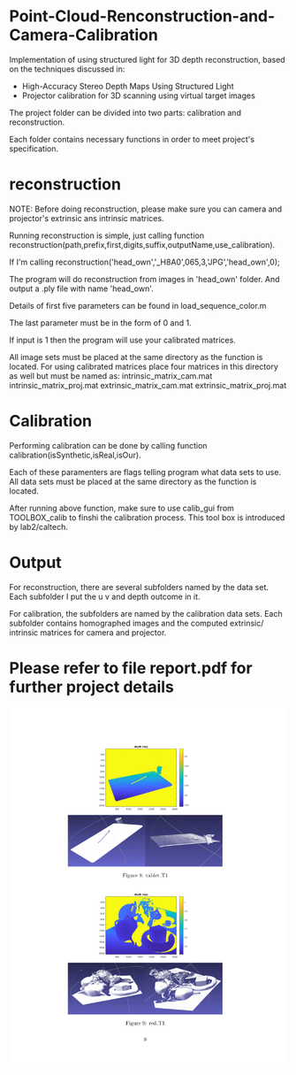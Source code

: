 # Point-Cloud-Renconstruction-and-Camera-Calibration
Implementation of using structured light for 3D depth reconstruction, based on the techniques discussed in:  
* High-Accuracy Stereo Depth Maps Using Structured Light  
* Projector calibration for 3D scanning using virtual target images 

The project folder can be divided into two parts: calibration and reconstruction.

Each folder contains necessary functions in order to meet project's specification.



# reconstruction

NOTE: Before doing reconstruction, please make sure you can camera and projector's extrinsic ans intrinsic matrices.

Running reconstruction is simple, just calling function reconstruction(path,prefix,first,digits,suffix,outputName,use_calibration).

If I'm calling reconstruction('head_own','_H8A0',065,3,'JPG','head_own',0);

The program will do reconstruction from images in 'head_own' folder. And output a .ply file with name 'head_own'.

Details of first five parameters can be found in load_sequence_color.m

The last parameter must be in the form of 0 and 1.

If input is 1 then the program will use your calibrated matrices.

All image sets must be placed at the same directory as the function is located. 
For using calibrated matrices place four matrices in this directory as well but must be named as:
intrinsic_matrix_cam.mat
intrinsic_matrix_proj.mat
extrinsic_matrix_cam.mat
extrinsic_matrix_proj.mat



# Calibration

Performing calibration can be done by calling function calibration(isSynthetic,isReal,isOur).

Each of these paramenters are flags telling program what data sets to use.
All data sets must be placed at the same directory as the function is located. 

After running above function, make sure to use calib_gui from TOOLBOX_calib to finshi the calibration process.
This tool box is introduced by lab2/caltech.


# Output


For reconstruction, there are several subfolders named by the data set. Each subfolder I put the u v and depth outcome in it.

For calibration, the subfolders are named by the calibration data sets. Each subfolder contains homographed images and the computed extrinsic/ intrinsic matrices for camera and projector.

# Please refer to file report.pdf for further project details 
![result](https://github.com/pleaseRedo/Point-Cloud-Renconstruction-and-Camera-Calibration/blob/master/112617351124_0report_8.jpg)
